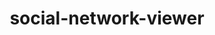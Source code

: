 ---
title: social-network-viewer
link: https://github.com/zhaoyi3264/social-network-viewer
desc: It creates an interactive social network visualization, saves, and restores sessions using text I/O.
skill: JavaFX, graph algorithms, OOP
order: 6
---